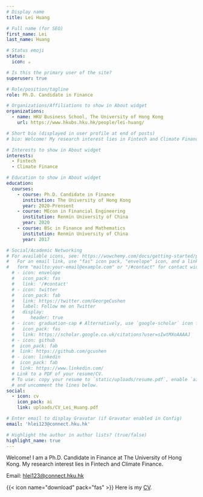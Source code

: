 ```yaml
---
# Display name
title: Lei Huang

# Full name (for SEO)
first_name: Lei
last_name: Huang

# Status emoji
status:
  icon: ☕️

# Is this the primary user of the site?
superuser: true

# Role/position/tagline
role: Ph.D. Candidate in Finance

# Organizations/Affiliations to show in About widget
organizations:
  - name: HKU Business School, The University of Hong Kong
    url: https://www.hkubs.hku.hk/people/lei-huang/

# Short bio (displayed in user profile at end of posts)
# bio: Welcome! My research interest lies in Fintech and Climate Finance. 

# Interests to show in About widget
interests:
  - Fintech
  - Climate Finance

# Education to show in About widget
education:
  courses:
    - course: Ph.D. Candidate in Finance
      institution: The University of Hong Kong
      year: 2020-Prensent
    - course: MEcon in Financial Engineering
      institution: Renmin University of China
      year: 2020
    - course: BSc in Finance and Mathematics
      institution: Renmin University of China
      year: 2017

# Social/Academic Networking
# For available icons, see: https://wowchemy.com/docs/getting-started/page-builder/#icons
#   For an email link, use "fas" icon pack, "envelope" icon, and a link in the
#   form "mailto:your-email@example.com" or "/#contact" for contact widget.
  # - icon: envelope
  #   icon_pack: fas
  #   link: '/#contact'
  # - icon: twitter
  #   icon_pack: fab
  #   link: https://twitter.com/GeorgeCushen
  #   label: Follow me on Twitter
  #   display:
  #      header: true
  # - icon: graduation-cap # Alternatively, use `google-scholar` icon from `ai` icon pack
  #   icon_pack: fas
  #   link: https://scholar.google.co.uk/citations?user=sIwtMXoAAAAJ
  # - icon: github
  #  icon_pack: fab
  #  link: https://github.com/gcushen
  # - icon: linkedin
  #  icon_pack: fab
  #  link: https://www.linkedin.com/
  # Link to a PDF of your resume/CV.
  # To use: copy your resume to `static/uploads/resume.pdf`, enable `ai` icons in `params.yaml`,
  # and uncomment the lines below.
social:
  - icon: cv
    icon_pack: ai
    link: uploads/CV_Lei_Huang.pdf

# Enter email to display Gravatar (if Gravatar enabled in Config)
email: 'hlei123@connect.hku.hk'

# Highlight the author in author lists? (true/false)
highlight_name: true
---
```

Welcome! I am a Ph.D. Candidate in Finance at The University of Hong Kong. My research interest lies in Fintech and Climate Finance.

Email: [hlei123@connect.hku.hk](mailto:hlei123@connect.hku.hk)

{{< icon name="download" pack="fas" >}} Here is my [CV](uploads/CV_Lei_Huang.pdf).
